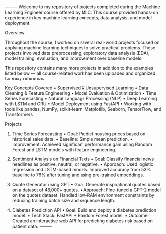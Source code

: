 ⸻
Welcome to my repository of projects completed during the Machine Learning Engineer course offered by MLC. This course provided hands-on experience in key machine learning concepts, data analysis, and model deployment.

Overview

Throughout the course, I worked on several real-world projects focused on applying machine learning techniques to solve practical problems. These projects involved data preprocessing, exploratory data analysis (EDA), model training, evaluation, and improvement over baseline models.

This repository contains many more projects in addition to the examples listed below — all course-related work has been uploaded and organized for easy reference.

Key Concepts Covered
 • Supervised & Unsupervised Learning
 • Data Cleaning & Feature Engineering
 • Model Evaluation & Optimization
 • Time Series Forecasting
 • Natural Language Processing (NLP)
 • Deep Learning with LSTM and GRU
 • Model Deployment using FastAPI
 • Working with tools like pandas, NumPy, scikit-learn, Matplotlib, Seaborn, TensorFlow, and Transformers

Projects

1. Time Series Forecasting
 • Goal: Predict housing prices based on historical sales data.
 • Baseline: Simple mean prediction.
 • Improvement: Achieved significant performance gain using Random Forest and LSTM models with feature engineering.

2. Sentiment Analysis on Financial Texts
 • Goal: Classify financial news headlines as positive, neutral, or negative.
 • Approach: Used logistic regression and LSTM-based models. Improved accuracy from 53% baseline to 76% after tuning and using pre-trained embeddings.

3. Quote Generator using GPT
 • Goal: Generate inspirational quotes based on a dataset of 48,000+ quotes.
 • Approach: Fine-tuned a GPT-2 model on the quotes dataset. Handled low-RAM environment constraints by reducing training batch size and sequence length.

4. Diabetes Prediction API
 • Goal: Build and deploy a diabetes prediction model.
 • Tech Stack: FastAPI + Random Forest model.
 • Outcome: Created an interactive web API for predicting diabetes risk based on patient data.
⸻

